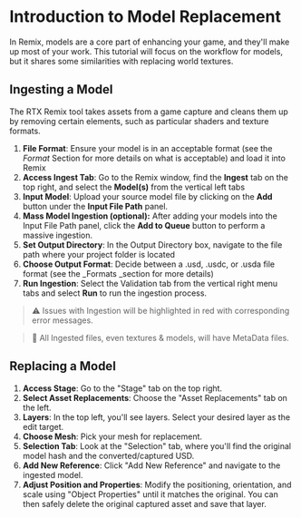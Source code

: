 # Introduction to Model Replacement

<!--- 📺 _[Work In Progress]_ --->
<!--- #4 PORTAL TUTORIAL VIDEO: Introduction to Model Replacement (ingesting a model, replacing a model, ingesting model texture, replacing model texture) --->

In Remix, models are a core part of enhancing your game, and they'll make up most of your work.  This tutorial will focus on the workflow for models, but it shares some similarities with replacing world textures.


## Ingesting a Model

The RTX Remix tool takes assets from a game capture and cleans them up by removing certain elements, such as particular shaders and texture formats.

<!--- # 6 below needs anchor reference --->
1. **File Format**: Ensure your model is in an acceptable format (see the _Format_ Section for more details on what is acceptable) and load it into Remix
2. **Access Ingest Tab**: Go to the Remix window, find the **Ingest** tab on the top right, and select the **Model(s)** from the vertical left tabs
3. **Input Model**: Upload your source model file by clicking on the **Add** button under the **Input File Path** panel.  
4. **Mass Model Ingestion (optional):** After adding your models into the Input File Path panel, click the **Add to Queue** button to perform a massive ingestion.
5. **Set Output Directory**: In the Output Directory box, navigate to the file path where your project folder is located
6. **Choose Output Format**: Decide between a .usd, .usdc, or .usda file format (see the _Formats _section for more details)
7. **Run Ingestion**: Select the Validation tab from the vertical right menu tabs and select **Run** to run the ingestion process.

> ⚠️ Issues with Ingestion will be highlighted in red with corresponding error messages.

> 📝 All Ingested files, even textures & models, will have MetaData files.


## Replacing a Model

1. **Access Stage**: Go to the "Stage" tab on the top right.
2. **Select Asset Replacements**: Choose the "Asset Replacements" tab on the left.
3. **Layers**: In the top left, you'll see layers. Select your desired layer as the edit target.
4. **Choose Mesh**: Pick your mesh for replacement.
5. **Selection Tab**: Look at the "Selection" tab, where you'll find the original model hash and the converted/captured USD.
6. **Add New Reference**: Click "Add New Reference" and navigate to the ingested model.
7. **Adjust Position and Properties**: Modify the positioning, orientation, and scale using "Object Properties" until it matches the original. You can then safely delete the original captured asset and save that layer.